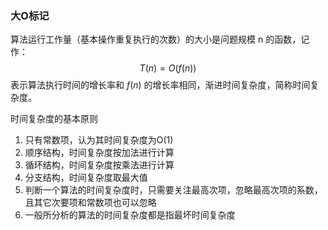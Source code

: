 ### 大O标记

算法运行工作量（基本操作重复执行的次数）的大小是问题规模 n 的函数，记作：
$$
T(n)=O(f(n))
$$
表示算法执行时间的增长率和 $f(n)$ 的增长率相同，渐进时间复杂度，简称时间复杂度。

时间复杂度的基本原则 

1.  只有常数项，认为其时间复杂度为O(1) 
2.  顺序结构，时间复杂度按加法进行计算
3.  循环结构，时间复杂度按乘法进行计算
4.  分支结构，时间复杂度取最大值
5.  判断一个算法的时间复杂度时，只需要关注最高次项，忽略最高次项的系数，且其它次要项和常数项也可以忽略
6.  一般所分析的算法的时间复杂度都是指最坏时间复杂度
